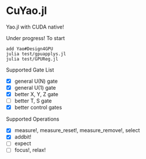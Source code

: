 # CuYao.jl

Yao.jl with CUDA native!

Under progress! To start
```
add Yao#Design4GPU
julia test/gpuapplys.jl
julia test/GPUReg.jl
```

Supported Gate List
- [x] general U(N) gate
- [x] general U(1) gate
- [x] better X, Y, Z gate
- [ ] better T, S gate
- [x] better control gates

Supported Operations
- [x] measure!, measure_reset!, measure_remove!, select
- [x] addbit!
- [ ] expect
- [ ] focus!, relax!
